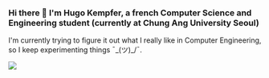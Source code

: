 ### Hi there 👋 I'm Hugo Kempfer, a french Computer Science and Engineering student (currently at Chung Ang University Seoul)

I'm currently trying to figure it out what I really like in Computer Engineering, so I keep experimenting things ¯\_(ツ)_/¯.

![](https://github-readme-stats.vercel.app/api?username=HugoKempfer&show_icons=true&line_height=27&count_private=true&title_color=ffffff&text_color=c9cacc&icon_color=2bbc8a&bg_color=1d1f21)

